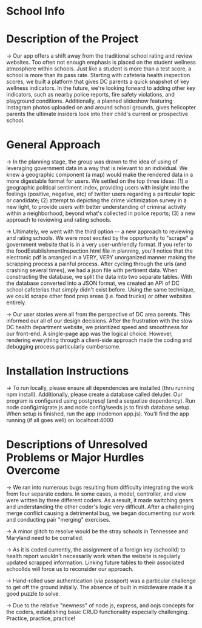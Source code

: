 # School Info
# Description of the Project
-> Our app offers a shift away from the traditional school rating and review websites. Too often not enough emphasis is placed on the student wellness atmosphere within schools. Just like a student is more than a test score, a school is more than its pass rate. Starting with cafeteria health inspection scores, we built a platform that gives DC parents a quick snapshot of key wellness indicators. In the future, we're looking forward to adding other key indicators, such as nearby police reports, fire safety violations, and playground conditions. Additionally, a planned slideshow featuring instagram photos uploaded on and around school grounds, gives helicopter parents the ultimate insiders look into their child's current or prospective school.

# General Approach
-> In the planning stage, the group was drawn to the idea of using of leveraging government data in a way that is relevant to an individual. We knew a geographic component (a map) would make the rendered data in a more digestable format for users. We settled on the top three ideas: (1) a geographic political sentiment index, providing users with insight into the feelings (positive, negative, etc) of twitter users regarding a particular topic or candidate; (2) attempt to depicting the crime victimization survey in a new light, to provide users with better understanding of criminal activity within a neighborhood, beyond what's collected in police reports; (3) a new approach to reviewing and rating schools.

-> Ultimately, we went with the third option -- a new approach to reviewing and rating schools. We were most excited by the opportunity to "scrape" a government website that is in a very user-unfriendly format. If you refer to the foodEstablishmentInspection html file in planning, you'll notice that the electronic pdf is arranged in a VERY, VERY unorganized manner making the scrapping process a painful process. After cycling through the urls (and crashing several times), we had a json file with pertinent data. When constructing the database, we split the data into two separate tables. With the database converted into a JSON format, we created an API of DC school cafeterias that simply didn't exist before. Using the same technique, we could scrape other food prep areas (i.e. food trucks) or other websites entirely.

-> Our user stories were all from the perspective of DC area parents. This informed our all of our design decisions. After the frustration with the slow DC health department website, we prioritized speed and smoothness for our front-end. A single-page app was the logical choice. However, rendering everything through a client-side approach made the coding and debugging process particularly cumbersome.

# Installation Instructions
-> To run locally, please ensure all dependencies are installed (thru running npm install). Additionally, please create a database called deluder. Our program is configured using postgresql (and a sequelize dependency). Run node config/migrate.js and node config/seeds.js to finish database setup. When setup is finished, run the app (nodemon app.js). You'll find the app running (if all goes well) on localhost:4000

# Descriptions of Unresolved Problems or Major Hurdles Overcome
-> We ran into numerous bugs resulting from difficulty integrating the work from four separate coders. In some cases, a model, controller, and view were written by three different coders. As a result, it made switching gears and understanding the other coder's logic very difficult. After a challenging merge conflict causing a detrimental bug, we began documenting our work and conducting pair "merging" exercises.

-> A minor glitch to resolve would be the stray schools in Tennessee and Maryland need to be corralled.

-> As it is coded currently, the assignment of a foreign key (schoolId) to health report wouldn't necessarily work when the website is regularly updated scrapped information. Linking future tables to their associated schoolIds will force us to reconsider our approach.

-> Hand-rolled user authentication (via passport) was a particular challenge to get off the ground initially. The absence of built in middleware made it a good puzzle to solve.

-> Due to the relative "newness" of node.js, express, and oojs concepts for the coders, establishing basic CRUD functionality especially challenging. Practice, practice, practice!
